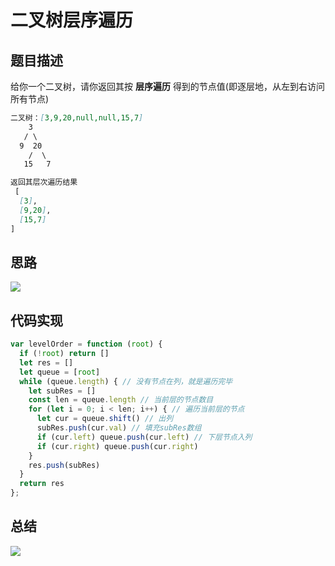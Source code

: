 # 二叉树层序遍历

## 题目描述

给你一个二叉树，请你返回其按 **层序遍历** 得到的节点值(即逐层地，从左到右访问所有节点)

```markdown
二叉树：[3,9,20,null,null,15,7]
	3
   / \
  9  20
    /  \
   15   7

返回其层次遍历结果
 [
  [3],
  [9,20],
  [15,7]
]
```

## 思路

![](E:\Typra文档\img\Snipaste_2020-07-11_14-34-49.PNG)

## 代码实现

```javascript
var levelOrder = function (root) {
  if (!root) return []
  let res = []
  let queue = [root]
  while (queue.length) { // 没有节点在列，就是遍历完毕
    let subRes = []
    const len = queue.length // 当前层的节点数目
    for (let i = 0; i < len; i++) { // 遍历当前层的节点
      let cur = queue.shift() // 出列
      subRes.push(cur.val) // 填充subRes数组
      if (cur.left) queue.push(cur.left) // 下层节点入列
      if (cur.right) queue.push(cur.right)
    }
    res.push(subRes)
  }
  return res
};
```

## 总结

![](E:\Typra文档\img\Snipaste_2020-07-11_14-35-27.PNG)


